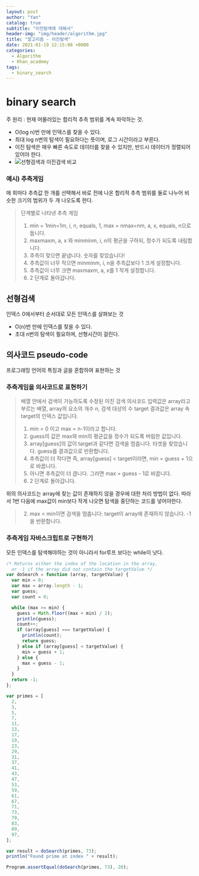 ```yaml
---
layout: post
author: "Yan"
catalog: true
subtitle: "이진탐색에 대해서"
header-img: "img/header/algorithm.jpg"
title: "알고리즘 - 이진탐색"
date: 2021-01-19 12:15:08 +0000
categories:
  - Algorithm
  - Khan_academy
tags:
  - binary_search
---
```


# binary search

주 원리 : 현재 머물러있는 합리적 추측 범위를 계속 파악하는 것.

- O(log n)번 만에 인덱스를 찾을 수 있다.
- 최대 log n번의 탐색이 필요하다는 뜻이며, 로그 시간이라고 부른다.
- 이진 탐색은 매우 빠른 속도로 데이터를 찾을 수 있지만, 반드시 데이터가 정렬되어 있어야 한다.
- ![선형검색과 이진검색 비교](../assets/images/logn.jpg)

### 예시) 추측게임

매 회마다 추측값 한 개를 선택해서 바로 전에 나온 합리적 추측 범위를 둘로 나누어 비슷한 크기의 범위가 두 개 나오도록 한다.

> 단계별로 나타낸 추측 게임
>
> 1.  min = 1min=1m, i, n, equals, 1, max = nmax=nm, a, x, equals, n으로 둡니다.
> 2.  maxmaxm, a, x 와 minminm, i, n의 평균을 구하되, 정수가 되도록 내림합니다.
> 3.  추측이 맞으면 끝냅니다. 숫자를 찾았습니다!
> 4.  추측값이 너무 작으면 minminm, i, n을 추측값보다 1 크게 설정합니다.
> 5.  추측값이 너무 크면 maxmaxm, a, x를 1 작게 설정합니다.
> 6.  2 단계로 돌아갑니다.

## 선형검색

인덱스 0에서부터 순서대로 모든 인덱스를 살펴보는 것

- O(n)번 만에 인덱스를 찾을 수 있다.
- 초대 n번의 탐색이 필요하며, 선형시간이 걸린다.

## 의사코드 pseudo-code

프로그래밍 언어의 특징과 글을 혼합하여 표현하는 것

### 추측게임을 의사코드로 표현하기

> 배열 안에서 검색이 가능하도록 수정된 이진 검색 의사코드
> 입력값은 array라고 부르는 배열,
> array의 요소의 개수 n,
> 검색 대상의 수 target
> 결과값은 array 속 target의 인덱스 값입니다.
>
> 1.  min = 0 이고 max = n-1이라고 합니다.
> 2.  guess의 값은 max와 min의 평균값을 정수가 되도록 버림한 값입니다.
> 3.  array[guess]의 값이 target과 같다면 검색을 멈춥니다. 타겟을 찾았습니다. guess를 결과값으로 반환합니다.
> 4.  추측값이 더 작다면 즉, array[guess] < target이라면, min = guess + 1으로 바꿉니다.
> 5.  아니면 추측값이 더 큽니다. 그러면 max = guess - 1로 바꿉니다.
> 6.  2 단계로 돌아갑니다.

위의 의사코드는 array에 찾는 값이 존재하지 않을 경우에 대한 처리 방법이 없다. 따라서 1번 다음에 max값이 min보다 작게 나오면 탐색을 중단하는 코드를 넣어야한다.

> 2. max < min이면 검색을 멈춥니다: target이 array에 존재하지 않습니다. -1을 반환합니다.

### 추측게임 자바스크립트로 구현하기

모든 인덱스를 탐색해야하는 것이 아니라서 for루프 보다는 while이 낫다.

```javascript
/* Returns either the index of the location in the array,
  or -1 if the array did not contain the targetValue */
var doSearch = function (array, targetValue) {
  var min = 0;
  var max = array.length - 1;
  var guess;
  var count = 0;

  while (max >= min) {
    guess = Math.floor((max + min) / 2);
    println(guess);
    count++;
    if (array[guess] === targetValue) {
      println(count);
      return guess;
    } else if (array[guess] < targetValue) {
      min = guess + 1;
    } else {
      max = guess - 1;
    }
  }
  return -1;
};

var primes = [
  2,
  3,
  5,
  7,
  11,
  13,
  17,
  19,
  23,
  29,
  31,
  37,
  41,
  43,
  47,
  53,
  59,
  61,
  67,
  71,
  73,
  79,
  83,
  89,
  97,
];

var result = doSearch(primes, 73);
println("Found prime at index " + result);

Program.assertEqual(doSearch(primes, 73), 20);
```
